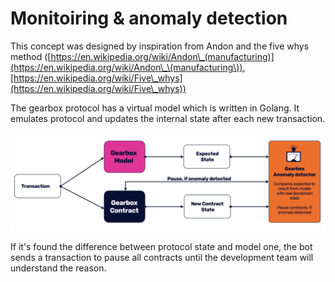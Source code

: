 # Monitoiring & anomaly detection

This concept was designed by inspiration from Andon and the five whys method ([https://en.wikipedia.org/wiki/Andon\_(manufacturing)](https://en.wikipedia.org/wiki/Andon\_\(manufacturing\)), [https://en.wikipedia.org/wiki/Five\_whys](https://en.wikipedia.org/wiki/Five\_whys))

The gearbox protocol has a virtual model which is written in Golang. It emulates protocol and updates the internal state after each new transaction.

![](../../../static/img/tutorial/anomaly_detection.jpeg)

If it's found the difference between protocol state and model one, the bot sends a transaction to pause all contracts until the development team will understand the reason.

